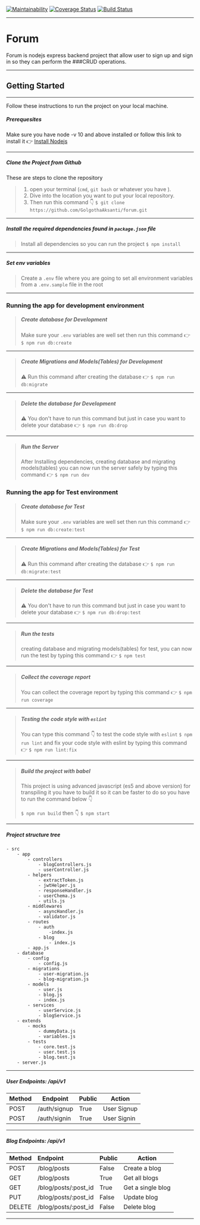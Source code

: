 
[![Maintainability](https://api.codeclimate.com/v1/badges/e10f329caffda5aac473/maintainability)](https://codeclimate.com/github/GolgothaAksanti/forum/maintainability) [![Coverage Status](https://coveralls.io/repos/github/GolgothaAksanti/forum/badge.svg?branch=develop)](https://coveralls.io/github/GolgothaAksanti/forum?branch=develop) [![Build Status](https://travis-ci.org/GolgothaAksanti/forum.svg?branch=develop)](https://travis-ci.org/GolgothaAksanti/forum)

---

# Forum

Forum is nodejs express backend project that allow user to sign up and sign in so they can perform the ###CRUD operations.

---

## Getting Started

---

Follow these instructions to run the project on your local machine.

##### Prerequesites

Make sure you have node -v 10 and above installed or follow this link to install it
:point_right: [Install Nodejs](https://nodejs.dev/learn/how-to-install-nodejs)

---

##### Clone the Project from Github

These are steps to clone the repository

> 1. open your terminal (`cmd`, `git bash` or whatever you have ).
> 2. Dive into the location you want to put your local repository.
> 3. Then run this command :point_down:
>    `$ git clone https://github.com/GolgothaAksanti/forum.git`

---

##### Install the required dependencies found in `package.json` file

> Install all dependencies so you can run the project
> `$ npm install`

---

##### Set env variables

> Create a `.env` file where you are going to set all environment variables from a `.env.sample` file in the root

---

### Running the app for development environment

> ##### Create database for Development
>
> Make sure your `.env` variables are well set then run this command
> :point_right: `$ npm run db:create`

---

> ##### Create Migrations and Models(Tables) for Development
>
> :warning: Run this command after creating the database
> :point_right: `$ npm run db:migrate`

---

> ##### Delete the database for Development
>
> :warning: You don't have to run this command but just in case you want to delete your database
> :point_right: `$ npm run db:drop`

---

> ##### Run the Server
>
> After Installing dependencies, creating database and migrating models(tables) you can now run the server safely by typing this command
> :point_right: `$ npm run dev`

### Running the app for Test environment

> ##### Create database for Test
>
> Make sure your `.env` variables are well set then run this command
> :point_right: `$ npm run db:create:test`

---

> ##### Create Migrations and Models(Tables) for Test
>
> :warning: Run this command after creating the database
> :point_right: `$ npm run db:migrate:test`

---

> ##### Delete the database for Test
>
> :warning: You don't have to run this command but just in case you want to delete your database
> :point_right: `$ npm run db:drop:test`

---

> ##### Run the tests
>
> creating database and migrating models(tables) for test, you can now run the test by typing this command
> :point_right: `$ npm test`

---

> ##### Collect the coverage report
>
> You can collect the coverage report by typing this command
> :point_right: `$ npm run coverage`

---

> ##### Testing the code style with `eslint`
>You can type this command :point_down: to test the code style with `eslint`
`$ npm run lint`
and fix your code style with eslint by typing this command
:point_right: `$ npm run lint:fix`

---
>##### Build the project with babel
>This project is using advanced javascript (es5 and above version) for transpiling it you have to build it so it can be faster
to do so you have to run the command below :point_down: 
>
>`$ npm run build`
then :point_down: 
`$ npm start`

---
##### Project structure tree

```
- src
    - app
        - controllers
            - blogControllers.js
            - userController.js
        - helpers
            - extractToken.js
            - jwtHelper.js
            - responseHandler.js
            - userChema.js
            - utils.js
        - middlewares
            - asyncHandler.js
            - validator.js
        - routes
            - auth
                -index.js
            - blog
                - index.js
        - app.js
    - database
        - config
            - config.js
        - migrations
            - user-migration.js
            - blog-migration.js
        - models
            - user.js
            - blog.js
            - index.js
        - services
            - userService.js
            - blogService.js
    - extends
        - mocks
            - dummyData.js
            - variables.js
        - tests
            - core.test.js
            - user.test.js
            - blog.test.js
    - server.js
```
---
##### User Endpoints: /api/v1

|Method | Endpoint | Public | Action |
|--------|-------|--------|-----------|
| POST | /auth/signup | True | User Signup |
|POST | /auth/signin | True | User Signin |

---
##### Blog Endpoints: /api/v1
|Method | Endpoint | Public | Action|
|-------|:----------|--------| ------|
|POST|/blog/posts|False | Create a blog|
|GET| /blog/posts|True| Get all blogs|
|GET | /blog/posts/:post_id| True|Get a single blog|
|PUT|/blog/posts/:post_id|False| Update blog|
|DELETE|/blog/posts/:post_id| False| Delete blog|

---

